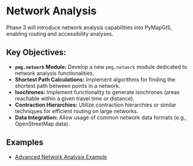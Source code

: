 # Network Analysis

Phase 3 will introduce network analysis capabilities into PyMapGIS, enabling routing and accessibility analyses.

## Key Objectives:

*   **`pmg.network` Module:** Develop a new `pmg.network` module dedicated to network analysis functionalities.
*   **Shortest Path Calculations:** Implement algorithms for finding the shortest path between points in a network.
*   **Isochrones:** Implement functionality to generate isochrones (areas reachable within a given travel time or distance).
*   **Contraction Hierarchies:** Utilize contraction hierarchies or similar techniques for efficient routing on large networks.
*   **Data Integration:** Allow usage of common network data formats (e.g., OpenStreetMap data).

## Examples

*   [Advanced Network Analysis Example](../../examples/network_analysis_advanced/README.md)
